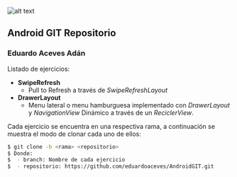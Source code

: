 
![alt text][logo]

## Android GIT Repositorio
### Eduardo Aceves Adán

Listado de ejercicios:

- **SwipeRefresh**
  * Pull to Refresh a través de _SwipeRefreshLayout_
- **DrawerLayout**
  * Menu lateral o menu hamburguesa implementado con _DrawerLayout_ y _NavigationView_ Dinámico a través de un _ReciclerView_.
  
Cada ejercicio se encuentra en una respectiva rama, a continuación se muestra el modo de clonar cada uno de ellos:
```sh
$ git clone -b <rama> <repositorio>
$ Donde:
$  - branch: Nombre de cada ejercicio
$  - repositorio: https://github.com/eduardoaceves/AndroidGIT.git
```
[logo]: https://firebasestorage.googleapis.com/v0/b/miclaro-85f32.appspot.com/o/photo.jpg?alt=media&token=ff194406-c43c-4464-9dfc-372d5220de0d


